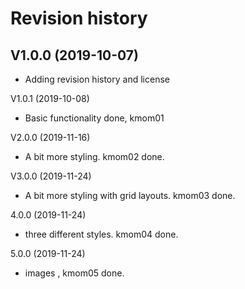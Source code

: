 Revision history
=================

V1.0.0 (2019-10-07)
----------------------
* Adding revision history and license

V1.0.1 (2019-10-08)

* Basic functionality done, kmom01

V2.0.0 (2019-11-16)

* A bit more styling. kmom02 done.

V3.0.0 (2019-11-24)

* A bit more styling with grid layouts. kmom03 done.

4.0.0 (2019-11-24)

* three different styles. kmom04 done.

5.0.0 (2019-11-24)

* images , kmom05 done.
